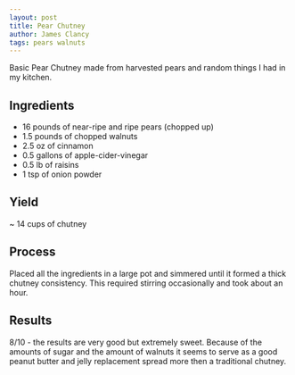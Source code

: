 ```yaml
---
layout: post
title: Pear Chutney
author: James Clancy
tags: pears walnuts
---
```


Basic Pear Chutney made from harvested pears and random things I had in my kitchen.

## Ingredients

- 16 pounds of near-ripe and ripe pears (chopped up)
- 1.5 pounds of chopped walnuts
- 2.5 oz of cinnamon
- 0.5 gallons of apple-cider-vinegar
- 0.5 lb of raisins
- 1 tsp of onion powder

## Yield

~ 14 cups of chutney

## Process

Placed all the ingredients in a large pot and simmered until it formed a thick chutney consistency. This required stirring occasionally and took about an hour. 

## Results 

8/10 - the results are very good but extremely sweet. Because of the amounts of sugar and the amount of walnuts it seems to serve as a good peanut butter and jelly replacement spread more then a traditional chutney.